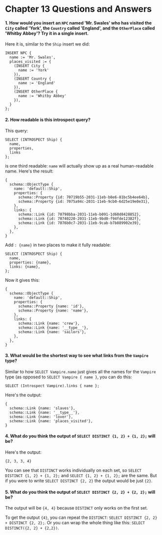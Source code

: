 # Chapter 13 Questions and Answers

#### 1. How would you insert an `NPC` named 'Mr. Swales' who has visited the `City` called 'York', the `Country` called 'England', and the `OtherPlace` called 'Whitby Abbey'? Try it in a single insert.

Here it is, similar to the `Ship` insert we did:

```edgeql
INSERT NPC {
  name := 'Mr. Swales',
  places_visited := {
    (INSERT City {
      name := 'York'
    }),
    (INSERT Country {
      name := 'England'
    }),
    (INSERT OtherPlace {
      name := 'Whitby Abbey'
    }),
  }
};
```

#### 2. How readable is this introspect query?

This query:

```edgeql
SELECT (INTROSPECT Ship) {
  name,
  properties,
  links
};
```

is one third readable: `name` will actually show up as a real human-readable name. Here's the result:

```
{
  schema::ObjectType {
    name: 'default::Ship',
    properties: {
      schema::Property {id: 70719b55-2031-11eb-b0e6-81bc5b4ee64b},
      schema::Property {id: 7075a94c-2031-11eb-9cb0-6d25e19e0e31},
    },
    links: {
      schema::Link {id: 70798bba-2031-11eb-b091-1d60d8428852},
      schema::Link {id: 70740220-2031-11eb-9bd0-f94fde12382f},
      schema::Link {id: 7076b0c7-2031-11eb-9cab-b7b889902e39},
    },
  },
}
```

Add `: {name}` in two places to make it fully readable:

```edgeql
SELECT (INTROSPECT Ship) {
  name,
  properties: {name},
  links: {name},
};
```

Now it gives this:

```
{
  schema::ObjectType {
    name: 'default::Ship',
    properties: {
      schema::Property {name: 'id'},
      schema::Property {name: 'name'},
    },
    links: {
      schema::Link {name: 'crew'},
      schema::Link {name: '__type__'},
      schema::Link {name: 'sailors'},
    },
  },
}
```

#### 3. What would be the shortest way to see what links from the `Vampire` type?

Similar to how `SELECT Vampire.name` just gives all the names for the `Vampire` type (as opposed to `SELECT Vampire { name }`, you can do this:

```edgeql
SELECT (Introspect Vampire).links { name };
```

Here's the output:

```
{
  schema::Link {name: 'slaves'},
  schema::Link {name: '__type__'},
  schema::Link {name: 'lover'},
  schema::Link {name: 'places_visited'},
}
```

#### 4. What do you think the output of `SELECT DISTINCT {1, 2} + {1, 2};` will be?

Here's the output:

```
{2, 3, 3, 4}
```

You can see that `DISTINCT` works individually on each set, so `SELECT DISTINCT {1, 2} + {1, 2};` and `SELECT {1, 2} + {1, 2};` are the same. But if you were to write `SELECT DISTINCT {2, 2}` the output would be just `{2}`.

#### 5. What do you think the output of `SELECT DISTINCT {2, 2} + {2, 2};` will be?

The output will be `{4, 4}` because `DISTINCT` only works on the first set.

To get the output `{4}`, you can repeat the `DISTINCT`: `SELECT DISTINCT {2, 2} + DISTINCT {2, 2};`. Or you can wrap the whole thing like this: `SELECT DISTINCT({2, 2} + {2,2})`.
